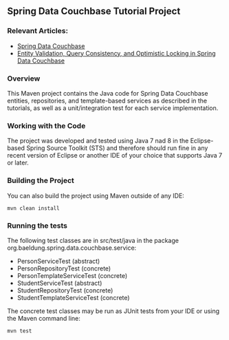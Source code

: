 ## Spring Data Couchbase Tutorial Project

### Relevant Articles:
- [Spring Data Couchbase](http://www.baeldung.com/spring-data-couchbase)
- [Entity Validation, Query Consistency, and Optimistic Locking in Spring Data Couchbase](http://www.baeldung.com/entity-validation-locking-and-query-consistency-in-spring-data-couchbase)

### Overview
This Maven project contains the Java code for Spring Data Couchbase
entities, repositories, and template-based services
as described in the tutorials, as well as a unit/integration test
for each service implementation.

### Working with the Code
The project was developed and tested using Java 7 nad 8 in the Eclipse-based
Spring Source Toolkit (STS) and therefore should run fine in any
recent version of Eclipse or another IDE of your choice
that supports Java 7 or later.

### Building the Project
You can also build the project using Maven outside of any IDE:
```
mvn clean install
```

### Running the tests
The following test classes are in src/test/java in the package
org.baeldung.spring.data.couchbase.service:
- PersonServiceTest (abstract)
- PersonRepositoryTest (concrete)
- PersonTemplateServiceTest (concrete)
- StudentServiceTest (abstract)
- StudentRepositoryTest (concrete)
- StudentTemplateServiceTest (concrete)

The concrete test classes may be run as JUnit tests from your IDE
or using the Maven command line:
```
mvn test
```
